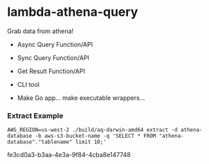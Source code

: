 # lambda-athena-query
Grab data from athena!

- Async Query Function/API
- Sync Query Function/API
- Get Result Function/API
- CLI tool


- Make Go app... make executable wrappers...

### Extract Example
```
AWS_REGION=us-west-2 ./build/aq-darwin-amd64 extract -d athena-database -b aws-s3-bucket-name -q 'SELECT * FROM "athena-database"."tablename" limit 10;'
```

fe3cd0a3-b3aa-4e3a-9f84-4cba8e147748
